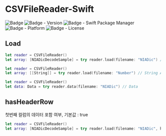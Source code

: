 # CSVFileReader-Swift

![Badge](https://img.shields.io/badge/swift-white.svg?style=flat-square&logo=Swift)
![Badge - Version](https://img.shields.io/badge/Version-0.5.0-1177AA?style=flat-square)
![Badge - Swift Package Manager](https://img.shields.io/badge/SPM-compatible-orange?style=flat-square)
![Badge - Platform](https://img.shields.io/badge/platform-mac|ios|watchos|tvos-yellow?style=flat-square)
![Badge - License](https://img.shields.io/badge/license-MIT-black?style=flat-square)

## Load
```swift
let reader = CSVFileReader()
let array: [NIADicDecodeSample] = try reader.load(filename: "NIADic") // Decodable Array
```

```swift
let reader = CSVFileReader()
let array: [[String]] = try reader.load(filename: "Number") // String Array
```

```swift
let reader = CSVFileReader()
let data: Data = try reader.data(filename: "NIADic") // Data
```

## hasHeaderRow
첫번째 컬럼의 데이터 포함 여부, 기본값 : true
```swift
let reader = CSVFileReader()
let array: [NIADicDecodeSample] = try reader.load(filename: "NIADic", hasHeaderRow: false)
```
